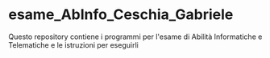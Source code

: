 # esame_AbInfo_Ceschia_Gabriele
Questo repository contiene i programmi per l'esame di Abilità Informatiche e Telematiche e le istruzioni per eseguirli
